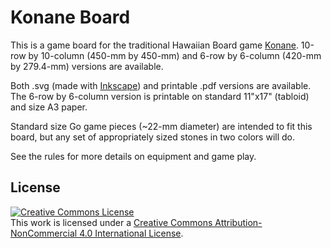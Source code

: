 Konane Board
============

This is a game board for the traditional Hawaiian Board game [Konane](http://en.wikipedia.org/wiki/Konane). 10-row by 10-column (450-mm by 450-mm) and 6-row by 6-column (420-mm by 279.4-mm) versions are available.

Both .svg (made with [Inkscape](https://inkscape.org/)) and printable .pdf versions are available. The 6-row by 6-column version is printable on standard 11"x17" (tabloid) and size A3 paper.

Standard size Go game pieces (~22-mm diameter) are intended to fit this board, but any set of appropriately sized stones in two colors will do.

See the rules for more details on equipment and game play.

License
-------

<a rel="license" href="http://creativecommons.org/licenses/by-nc/4.0/"><img alt="Creative Commons License" style="border-width:0" src="https://i.creativecommons.org/l/by-nc/4.0/88x31.png" /></a><br />This work is licensed under a <a rel="license" href="http://creativecommons.org/licenses/by-nc/4.0/">Creative Commons Attribution-NonCommercial 4.0 International License</a>.

